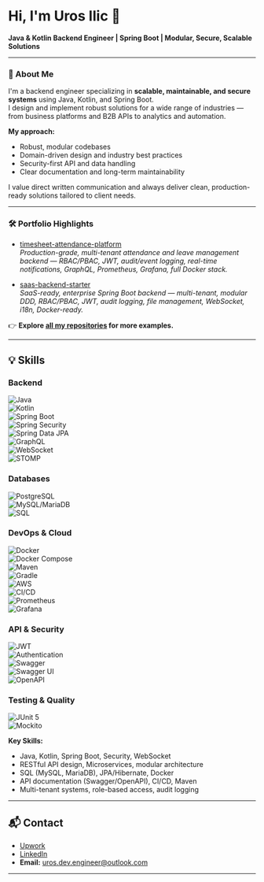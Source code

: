 # Hi, I'm Uros Ilic 👋  
**Java & Kotlin Backend Engineer | Spring Boot | Modular, Secure, Scalable Solutions**

---

### 🚀 About Me

I'm a backend engineer specializing in **scalable, maintainable, and secure systems** using Java, Kotlin, and Spring Boot.  
I design and implement robust solutions for a wide range of industries — from business platforms and B2B APIs to analytics and automation.

**My approach:**  
- Robust, modular codebases  
- Domain-driven design and industry best practices  
- Security-first API and data handling  
- Clear documentation and long-term maintainability

I value direct written communication and always deliver clean, production-ready solutions tailored to client needs.

---

### 🛠️ Portfolio Highlights

- [timesheet-attendance-platform](https://github.com/urosengineer/timesheet-attendance-platform)  
  *Production-grade, multi-tenant attendance and leave management backend — RBAC/PBAC, JWT, audit/event logging, real-time notifications, GraphQL, Prometheus, Grafana, full Docker stack.*

- [saas-backend-starter](https://github.com/urosengineer/saas-backend-starter)  
  *SaaS-ready, enterprise Spring Boot backend — multi-tenant, modular DDD, RBAC/PBAC, JWT, audit logging, file management, WebSocket, i18n, Docker-ready.*

👉 **Explore [all my repositories](https://github.com/urosengineer?tab=repositories) for more examples.**

---

## 💡 Skills

### Backend
![Java](https://img.shields.io/badge/Java-blue)  
![Kotlin](https://img.shields.io/badge/Kotlin-blueviolet)  
![Spring Boot](https://img.shields.io/badge/Spring%20Boot-brightgreen)  
![Spring Security](https://img.shields.io/badge/Spring%20Security-6DB33F?logo=spring-security&logoColor=white)  
![Spring Data JPA](https://img.shields.io/badge/Spring%20Data%20JPA-yellowgreen)  
![GraphQL](https://img.shields.io/badge/GraphQL-E10098?logo=graphql&logoColor=white)  
![WebSocket](https://img.shields.io/badge/WebSocket-3A76F0?logo=websocket&logoColor=white)  
![STOMP](https://img.shields.io/badge/STOMP-61DAFB?logo=stomp&logoColor=white)  

### Databases
![PostgreSQL](https://img.shields.io/badge/PostgreSQL-316192?logo=postgresql&logoColor=white)  
![MySQL/MariaDB](https://img.shields.io/badge/MySQL%2FMariaDB-blue)  
![SQL](https://img.shields.io/badge/SQL-lightgrey)  

### DevOps & Cloud
![Docker](https://img.shields.io/badge/Docker-informational)  
![Docker Compose](https://img.shields.io/badge/Docker%20Compose-2496ED?logo=docker&logoColor=white)  
![Maven](https://img.shields.io/badge/Maven-C71A36?logo=apache-maven&logoColor=white)  
![Gradle](https://img.shields.io/badge/Gradle-02303A?logo=gradle&logoColor=white)  
![AWS](https://img.shields.io/badge/AWS-232F3E?logo=amazon-aws&logoColor=white)  
![CI/CD](https://img.shields.io/badge/CI%2FCD-35495E?logo=github-actions&logoColor=white)  
![Prometheus](https://img.shields.io/badge/Prometheus-E6522C?logo=prometheus&logoColor=white)  
![Grafana](https://img.shields.io/badge/Grafana-F46800?logo=grafana&logoColor=white)  

### API & Security
![JWT](https://img.shields.io/badge/JWT-orange)  
![Authentication](https://img.shields.io/badge/Authentication-critical)  
![Swagger](https://img.shields.io/badge/Swagger-success)  
![Swagger UI](https://img.shields.io/badge/Swagger%20UI-85EA2D?logo=swagger&logoColor=white)  
![OpenAPI](https://img.shields.io/badge/OpenAPI-brightgreen)  

### Testing & Quality
![JUnit 5](https://img.shields.io/badge/JUnit%205-25A162?logo=junit5&logoColor=white)  
![Mockito](https://img.shields.io/badge/Mockito-2D9C3B?logo=java&logoColor=white)  


**Key Skills:**
- Java, Kotlin, Spring Boot, Security, WebSocket
- RESTful API design, Microservices, modular architecture
- SQL (MySQL, MariaDB), JPA/Hibernate, Docker
- API documentation (Swagger/OpenAPI), CI/CD, Maven
- Multi-tenant systems, role-based access, audit logging

---

## 📬 Contact

- [Upwork](https://www.upwork.com/freelancers/~01fec0932cf5314b14)
- [LinkedIn](https://www.linkedin.com/in/uros-ilic-6a201436a)
- **Email:** uros.dev.engineer@outlook.com
---
